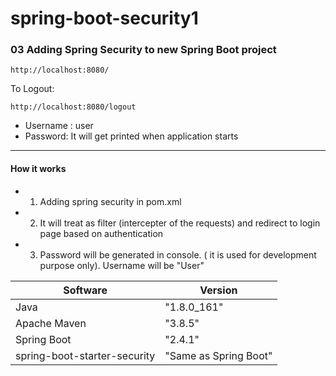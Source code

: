 ﻿# spring-boot-security1

### 03 Adding Spring Security to new Spring Boot project

```
http://localhost:8080/
```

To Logout:

```
http://localhost:8080/logout
```

- Username : user
- Password: It will get printed when application starts

---

#### How it works

- 01. Adding spring security in pom.xml
- 02. It will treat as filter (intercepter of the requests) and redirect to login page based on authentication
- 03. Password will be generated in console. ( it is used for development purpose only). Username will be "User"


| Software                      | Version                |
| ------                        | ------                 |
| Java                          |  "1.8.0_161"           |
| Apache Maven                  |  "3.8.5"               |
| Spring Boot                   |  "2.4.1"               |
| spring-boot-starter-security  |  "Same as Spring Boot" |
